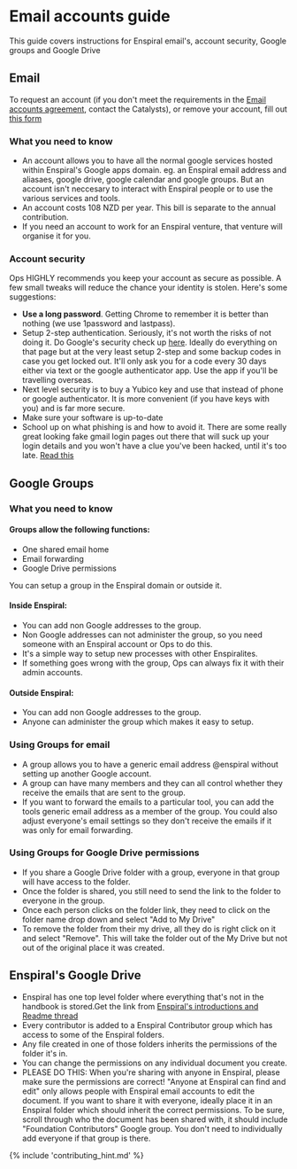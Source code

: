# Email accounts guide
This guide covers instructions for Enspiral email's, account security, Google groups and Google Drive

## Email
To request an account (if you don't meet the requirements in the [Email accounts agreement](email_accounts_agreement.md), contact the Catalysts), or remove your account, fill out [this form](https://docs.google.com/a/enspiral.com/forms/d/e/1FAIpQLSdpzzBQOHtMCowHOLamaBYqu4a-TsoP7Z4T8R-3pUWveyD0sw/viewform#responses)

### What you need to know

* An account allows you to have all the normal google services hosted within Enspiral's Google apps domain. eg. an Enspiral email address and aliasaes, google drive, google calendar and google groups. But an account isn't neccesary to interact with Enspiral people or to use the various services and tools.
* An account costs 108 NZD per year. This bill is separate to the annual contribution.
* If you need an account to work for an Enspiral venture, that venture will organise it for you.

### Account security
Ops HIGHLY recommends you keep your account as secure as possible. A few small tweaks will reduce the chance your identity is stolen. Here's some suggestions:

* <b>Use a long password</b>. Getting Chrome to remember it is better than nothing (we use 1password and lastpass).
* Setup 2-step authentication. Seriously, it's not worth the risks of not doing it. Do Google's security check up [here](https://myaccount.google.com/). Ideally do everything on that page but at the very least setup 2-step and some backup codes in case you get locked out. It'll only ask you for a code every 30 days either via text or the google authenticator app. Use the app if you'll be travelling overseas.
* Next level security is to buy a Yubico key and use that instead of phone or google authenticator. It is more convenient (if you have keys with you) and is far more secure.
* Make sure your software is up-to-date
* School up on what phishing is and how to avoid it. There are some really great looking fake gmail login pages out there that will suck up your login details and you won't have a clue you've been hacked, until it's too late. [Read this](https://www.tracesecurity.com/blog/social-engineering-red-flags)

## Google Groups

### What you need to know

#### Groups allow the following functions:

* One shared email home
* Email forwarding
* Google Drive permissions

You can setup a group in the Enspiral domain or outside it.

#### Inside Enspiral:

* You can add non Google addresses to the group.
* Non Google addresses can not administer the group, so you need someone with an Enspiral account or Ops to do this.
* It's a simple way to setup new processes with other Enspiralites.
* If something goes wrong with the group, Ops can always fix it with their admin accounts.

#### Outside Enspiral:

* You can add non Google addresses to the group.
* Anyone can administer the group which makes it easy to setup.

### Using Groups for email

* A group allows you to have a generic email address @enspiral without setting up another Google account.
* A group can have many members and they can all control whether they receive the emails that are sent to the group.
* If you want to forward the emails to a particular tool, you can add the tools generic email address as a member of the group. You could also adjust everyone's email settings so they don't receive the emails if it was only for email forwarding.


### Using Groups for Google Drive permissions

* If you share a Google Drive folder with a group, everyone in that group will have access to the folder.
* Once the folder is shared, you still need to send the link to the folder to everyone in the group.
* Once each person clicks on the folder link, they need to click on the folder name drop down and select "Add to My Drive"
* To remove the folder from their my drive, all they do is right click on it and select "Remove". This will take the folder out of the My Drive but not out of the original place it was created.

## Enspiral's Google Drive

* Enspiral has one top level folder where everything that's not in the handbook is stored.Get the link from [Enspiral's introductions and Readme thread](https://www.loomio.org/d/eUqFhOdN/welcome-introductions-readme-2019)
* Every contributor is added to a Enspiral Contributor group which has access to some of the Enspiral folders.
* Any file created in one of those folders inherits the permissions of the folder it's in.
* You can change the permissions on any individual document you create.
* PLEASE DO THIS: When you're sharing with anyone in Enspiral, please make sure the permissions are correct! "Anyone at Enspiral can find and edit" only allows people with Enspiral email accounts to edit the document. If you want to share it with everyone, ideally place it in an Enspiral folder which should inherit the correct permissions. To be sure, scroll through who the document has been shared with, it should include "Foundation Contributors" Google group. You don't need to individually add everyone if that group is there.


{% include 'contributing_hint.md' %}
